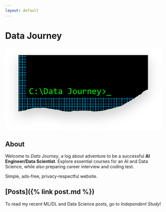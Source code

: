 ```yaml
---
layout: default
---
```

# Data Journey

![Thumbnail of Hacker](thumbnail.png)

## About
Welcome to _Data Journey_, a log about adventure to be a successful **AI Engineer/Data Scientist**. 
Explore essential courses for an AI and Data Science, while also preparing career interview and coding test. 

Simple, ads-free, privacy-respectful website.  

## [Posts]({% link post.md %})
To read my recent ML/DL and Data Science posts, go to _Independent Study_!
